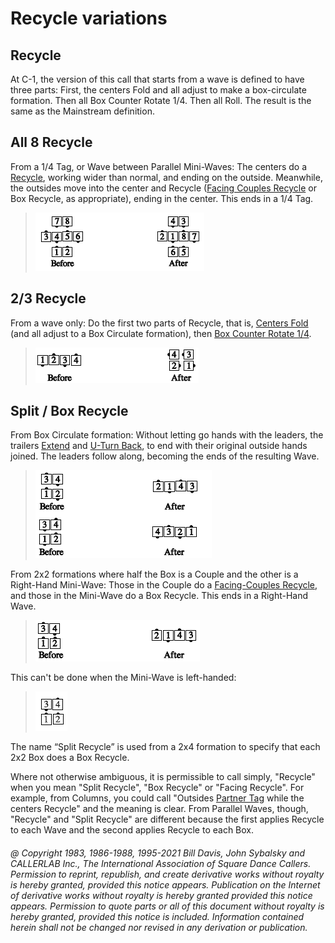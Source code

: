 
# Recycle variations

## Recycle

At C-1, the version of this call that starts from a wave is defined to have three parts:
First, the centers Fold and all adjust to make a box-circulate formation. Then all Box Counter
Rotate 1/4. Then all Roll. The result is the same as the Mainstream definition.

## All 8 Recycle

From a 1/4 Tag, or Wave between Parallel Mini-Waves: 
The centers do a [Recycle](../ms/recycle.md), working
wider than normal, and ending on the outside.
Meanwhile, the outsides move into the center and Recycle
([Facing Couples Recycle](../a2/recycle.md) or
Box Recycle, as appropriate),
ending in the center. This ends in a 1/4 Tag.

>
> ![alt](all_eight_recycle.png)
>

## 2/3 Recycle

From a wave only: Do the first two parts of Recycle, that is,
[Centers Fold](../ms/fold.md) (and all adjust to a Box Circulate formation),
then [Box Counter Rotate 1/4](../a2/box_counter_rotate.md).

>
> ![alt](2_3_recycle.png)
>

## Split / Box Recycle

From Box Circulate formation:
Without letting go hands with the leaders, the trailers
[Extend](../b2/extend.md) and
[U-Turn Back](../b1/turn_back.md), to end with their original
outside hands joined. The leaders follow along, becoming
the ends of the resulting Wave.

>
> ![alt](box_split_recycle_1.png)
>

From 2x2 formations where half the Box is a Couple and
the other is a Right-Hand Mini-Wave: Those in the Couple
do a [Facing-Couples Recycle](../a2/recycle.md),
and those in the Mini-Wave
do a Box Recycle. This ends in a Right-Hand Wave.

>
> ![alt](box_split_recycle_2.png)
>

This can't be done when the Mini-Wave is left-handed:

>
> ![alt](box_split_recycle_3.png)
>

The name “Split Recycle” is used from a 2x4 formation to specify that each 2x2 Box does a Box
Recycle.

Where not otherwise ambiguous, it is permissible to call
simply, "Recycle" when you mean "Split Recycle", "Box Recycle" or "Facing Recycle".
For example, from Columns, you could call
"Outsides [Partner Tag](../a1/partner_tag.md)
while the centers Recycle" and the meaning is clear.
From Parallel Waves, though, "Recycle" and "Split Recycle"
are different because the first applies Recycle to
each Wave and the second applies Recycle to each Box.

###### @ Copyright 1983, 1986-1988, 1995-2021 Bill Davis, John Sybalsky and CALLERLAB Inc., The International Association of Square Dance Callers. Permission to reprint, republish, and create derivative works without royalty is hereby granted, provided this notice appears. Publication on the Internet of derivative works without royalty is hereby granted provided this notice appears. Permission to quote parts or all of this document without royalty is hereby granted, provided this notice is included. Information contained herein shall not be changed nor revised in any derivation or publication.
